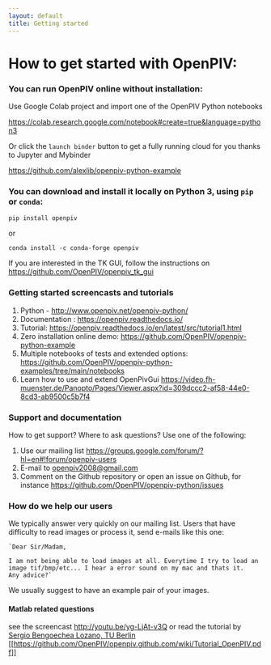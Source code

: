 ```yaml
---
layout: default
title: Getting started
---
```


# How to get started with OpenPIV:

### You can run OpenPIV online without installation:

Use Google Colab project and import one of the OpenPIV Python notebooks

https://colab.research.google.com/notebook#create=true&language=python3

Or click the `launch binder` button to get a fully running cloud for you thanks to Jupyter and Mybinder

https://github.com/alexlib/openpiv-python-example


### You can download and install it locally on Python 3, using `pip` or `conda`:

	pip install openpiv
	
or

	conda install -c conda-forge openpiv
	
If you are interested in the TK GUI, follow the instructions on https://github.com/OpenPIV/openpiv_tk_gui


### Getting started screencasts and tutorials
1. Python - <http://www.openpiv.net/openpiv-python/>
2. Documentation : https://openpiv.readthedocs.io/
3. Tutorial: https://openpiv.readthedocs.io/en/latest/src/tutorial1.html
4. Zero installation online demo: https://github.com/OpenPIV/openpiv-python-example
5. Multiple notebooks of tests and extended options: https://github.com/OpenPIV/openpiv-python-examples/tree/main/notebooks
4. Learn how to use and extend OpenPivGui https://video.fh-muenster.de/Panopto/Pages/Viewer.aspx?id=309dccc2-af58-44e0-8cd3-ab9500c5b7f4


### Support and documentation
How to get support? Where to ask questions? Use one of the following:
1. Use our mailing list https://groups.google.com/forum/?hl=en#!forum/openpiv-users
2. E-mail to [openpiv2008@gmail.com](openpiv2008@gmail.com)
3. Comment on the Github repository or open an issue on Github, for instance https://github.com/OpenPIV/openpiv-python/issues


### How do we help our users

We typically answer very quickly on our mailing list. Users that have difficulty to read images or process it, send e-mails like this one: 

	`Dear Sir/Madam,

	I am not being able to load images at all. Everytime I try to load an image tif/bmp/etc... I hear a error sound on my mac and thats it.
	Any advice?`


We usually suggest to have an example pair of your images. 



#### Matlab related questions

see the screencast http://youtu.be/yg-LjAt-v3Q or read the tutorial by <a href="mailto:Sergio.Bengoechea.Lozano@tnt.TU-Berlin.DE"> Sergio Bengoechea Lozano, TU Berlin </a>
[[https://github.com/OpenPIV/openpiv.github.com/wiki/Tutorial_OpenPIV.pdf]]



